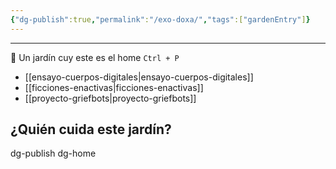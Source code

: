 ```yaml
---
{"dg-publish":true,"permalink":"/exo-doxa/","tags":["gardenEntry"]}
---
```


---

🌱 Un jardín cuy este es el home
`Ctrl + P`

- [[ensayo-cuerpos-digitales\|ensayo-cuerpos-digitales]]
- [[ficciones-enactivas\|ficciones-enactivas]]
- [[proyecto-griefbots\|proyecto-griefbots]]

## ¿Quién cuida este jardín?

dg-publish
dg-home